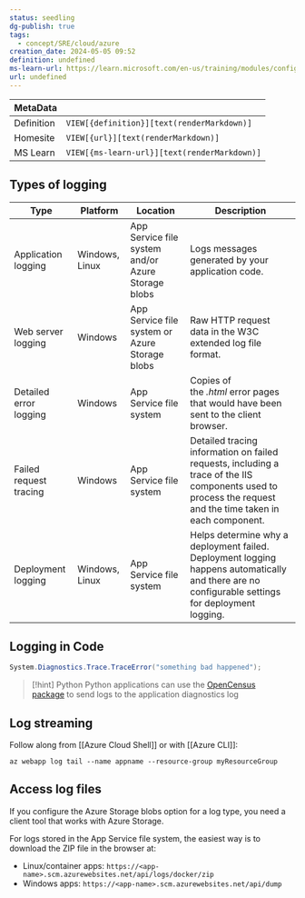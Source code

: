 ```yaml
---
status: seedling
dg-publish: true
tags:
  - concept/SRE/cloud/azure
creation_date: 2024-05-05 09:52
definition: undefined
ms-learn-url: https://learn.microsoft.com/en-us/training/modules/configure-web-app-settings/5-enable-diagnostic-logging
url: undefined
---
```


| MetaData   |                                              |
| ---------- | -------------------------------------------- |
| Definition | `VIEW[{definition}][text(renderMarkdown)]`   |
| Homesite   | `VIEW[{url}][text(renderMarkdown)]`          |
| MS Learn   | `VIEW[{ms-learn-url}][text(renderMarkdown)]` |

## Types of logging

| Type                   | Platform       | Location                                           | Description                                                                                                                                                 |
| ---------------------- | -------------- | -------------------------------------------------- | ----------------------------------------------------------------------------------------------------------------------------------------------------------- |
| Application logging    | Windows, Linux | App Service file system and/or Azure Storage blobs | Logs messages generated by your application code.                                                                                                           |
| Web server logging     | Windows        | App Service file system or Azure Storage blobs     | Raw HTTP request data in the W3C extended log file format.                                                                                                  |
| Detailed error logging | Windows        | App Service file system                            | Copies of the _.html_ error pages that would have been sent to the client browser.                                                                          |
| Failed request tracing | Windows        | App Service file system                            | Detailed tracing information on failed requests, including a trace of the IIS components used to process the request and the time taken in each component.  |
| Deployment logging     | Windows, Linux | App Service file system                            | Helps determine why a deployment failed. Deployment logging happens automatically and there are no configurable settings for deployment logging.            |

## Logging in Code

```csharp
System.Diagnostics.Trace.TraceError("something bad happened");
```


> [!hint] Python
> Python applications can use the [OpenCensus package](https://learn.microsoft.com/en-us/azure/azure-monitor/app/opencensus-python) to send logs to the application diagnostics log

## Log streaming

Follow along from [[Azure Cloud Shell]] or with [[Azure CLI]]:
```shell
az webapp log tail --name appname --resource-group myResourceGroup
```

## Access log files

If you configure the Azure Storage blobs option for a log type, you need a client tool that works with Azure Storage.

For logs stored in the App Service file system, the easiest way is to download the ZIP file in the browser at:

- Linux/container apps: `https://<app-name>.scm.azurewebsites.net/api/logs/docker/zip`
- Windows apps: `https://<app-name>.scm.azurewebsites.net/api/dump`
